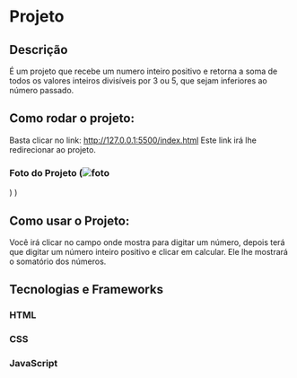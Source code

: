 # Projeto 
## Descrição
É um projeto que recebe um numero inteiro positivo e retorna a soma de todos os valores inteiros divisíveis por 3 ou 5, que sejam inferiores ao número passado.
## Como rodar o projeto:
Basta clicar no link: http://127.0.0.1:5500/index.html
Este link irá lhe redirecionar ao projeto.
### Foto do Projeto (![foto](https://github.com/Art1367/Projeto/assets/108029096/b94c2dcf-e45f-4573-ad05-8855a9659810)
)
)

## Como usar o Projeto:
Você irá clicar no campo onde mostra para digitar um número, depois terá que digitar um número inteiro positivo e clicar em calcular. Ele lhe mostrará o somatório dos números.
## Tecnologias e Frameworks
### HTML
### CSS
### JavaScript

